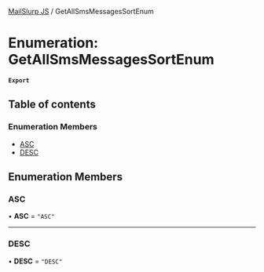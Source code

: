 [MailSlurp JS](../README.md) / GetAllSmsMessagesSortEnum

# Enumeration: GetAllSmsMessagesSortEnum

**`Export`**

## Table of contents

### Enumeration Members

- [ASC](GetAllSmsMessagesSortEnum.md#asc)
- [DESC](GetAllSmsMessagesSortEnum.md#desc)

## Enumeration Members

### ASC

• **ASC** = ``"ASC"``

___

### DESC

• **DESC** = ``"DESC"``

